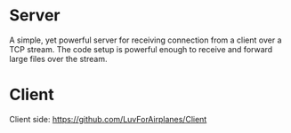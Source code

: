 # Server
A simple, yet powerful server for receiving connection from a client over a TCP stream. The code setup is powerful enough to receive and forward large files over the stream.

# Client
Client side: https://github.com/LuvForAirplanes/Client
